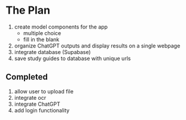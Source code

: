 # The Plan

1. create model components for the app
    - multiple choice
    - fill in the blank
1. organize ChatGPT outputs and display results on a single webpage
1. integrate database (Supabase)
1. save study guides to database with unique urls

## Completed
1. allow user to upload file
1. integrate ocr
1. integrate ChatGPT
1. add login functionality
